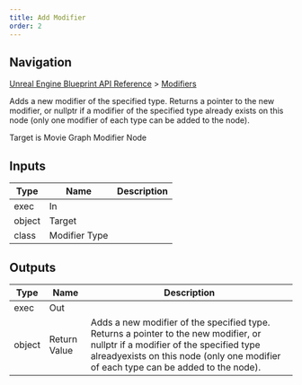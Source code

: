 ```yaml
---
title: Add Modifier
order: 2
---
```

## Navigation

[Unreal Engine Blueprint API Reference](https://dev.epicgames.com/documentation/en-us/unreal-engine/BlueprintAPI) > [Modifiers](https://dev.epicgames.com/documentation/en-us/unreal-engine/BlueprintAPI/Modifiers)

Adds a new modifier of the specified type. Returns a pointer to the new modifier, or nullptr if a modifier of the specified type already
exists on this node (only one modifier of each type can be added to the node).

Target is Movie Graph Modifier Node

## Inputs

| Type | Name | Description |
| --- | --- | --- |
| exec | In |  |
| object | Target |  |
| class | Modifier Type |  |

## Outputs

| Type | Name | Description |
| --- | --- | --- |
| exec | Out |  |
| object | Return Value | Adds a new modifier of the specified type. Returns a pointer to the new modifier, or nullptr if a modifier of the specified type alreadyexists on this node (only one modifier of each type can be added to the node). |
